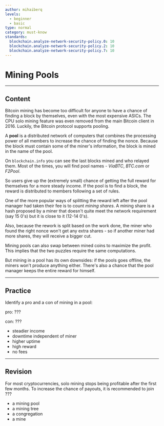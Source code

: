```yaml
---
author: mihaiberq
levels:
  - beginner
  - basic
type: normal
category: must-know
standards:
  blockchain.analyze-network-security-policy.0: 10
  blockchain.analyze-network-security-policy.2: 10
  blockchain.analyze-network-security-policy.7: 10
---
```


# Mining Pools


---

## Content

Bitcoin mining has become too difficult for anyone to have a chance of finding a block by themselves, even with the most expensive ASICs. The CPU solo mining feature was even removed from the main Bitcoin client in 2016. Luckily, the Bitcoin protocol supports pooling.

A **pool** is a distributed network of computers that combines the processing power of all members to increase the chance of finding the nonce. Because the block must contain some of the miner's information, the block is mined in the name of the pool.

On `blockchain.info` you can see the last blocks mined and who relayed them. Most of the times, you will find pool names - *ViaBTC*, *BTC.com* or *F2Pool*.

So users give up the (extremely small) chance of getting the full reward for themselves for a more steady income. If the pool is to find a block, the reward is distributed to members following a set of rules.

One of the more popular ways of splitting the reward left after the pool manager had taken their fee is to count *mining shares*. A mining share is a hash proposed by a miner that doesn't quite meet the network requirement (say 15 0's) but it is close to it (12-14 0's).

Also, because the rework is split based on the work done, the miner who found the right nonce won't get any extra shares - so if another miner had more shares, they will receive a bigger cut.

Mining pools can also swap between mined coins to maximize the profit. This implies that the two puzzles require the same computations.

But mining in a pool has its own downsides: if the pools goes offline, the miners won't produce anything either. There's also a chance that the pool manager keeps the entire reward for himself.


---

## Practice

Identify a pro and a con of mining in a pool:

pro: ???

con: ???

* steadier income
* downtime independent of miner
* higher uptime
* high reward
* no fees


---

## Revision

For most cryptocurrencies, solo mining stops being profitable after the first few months. To increase the chance of payouts, it is recommended to join ???

* a mining pool
* a mining tree
* a congregation
* a mine
